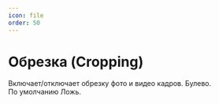 ```yaml
---
icon: file
order: 50
---
```


# Обрезка (Cropping)

Включает/отключает обрезку фото и видео кадров. Булево.  
По умолчанию Ложь.
